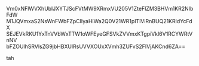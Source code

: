 Vm0xNFlWVXhUblJXYTJScFVtMW9XRmxVU205V1ZteFlZM3BHVm1KR2NIbFdW
M1JQVmxaS2NsWnFWbFZpClIyaHlWa2Q0V21WR1pITlViRnBUQ21KRldYcFdX
SEJEVkRKU1YxTnVVbWxTTW1oWFEyeGFSVkZVVmxKTgpiVkl6V1RCYWRtVnNV
bFZOUlhSRVlsZG9jbHBXUlRsUVVXOUxXVmh3ZUFvS2FIVjAKCnd6ZA==

tah
